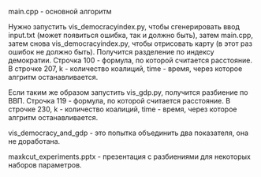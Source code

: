 main.cpp - основной алгоритм

Нужно запустить vis_democracyindex.py, чтобы сгенерировать ввод input.txt (может появиться ошибка, так и должно быть), затем main.cpp, затем снова vis_democracyindex.py, чтобы отрисовать карту (в этот раз ошибок не должно быть). Получится разделение по индексу демократии. Строчка 100 - формула, по которой считается расстояние. В строчке 207, k - количество коалиций, time - время, через которое алгритм останавливается.

Если таким же образом запустить vis_gdp.py, получится разбиение по ВВП. Строчка 119 - формула, по которой считается расстояние. В строчке 230, k - количество коалиций, time - время, через которое алгритм останавливается.

vis_democracy_and_gdp - это попытка объединить два показателя, она не доработана.

maxkcut_experiments.pptx - презентация с разбиениями для некоторых наборов параметров.
